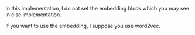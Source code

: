 In this implementation, I do not set the embedding block which you may see in else implementation.
  
If you want to use the embedding, I suppose you  use word2vec.